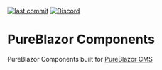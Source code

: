 [![last commit](https://img.shields.io/github/last-commit/getspacetime/makani?style=flat-square)](https://github.com/pureblazor/components/commits/main)
[![Discord](https://img.shields.io/discord/984241021225414787?style=flat-square)](https://discord.gg/PeBbYy6WKq)

# PureBlazor Components
PureBlazor Components built for [PureBlazor CMS](https://pureblazor.com)
